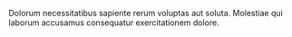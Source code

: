 Dolorum necessitatibus sapiente rerum voluptas aut soluta.
Molestiae qui laborum accusamus consequatur exercitationem dolore.